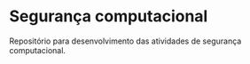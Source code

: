 # Segurança computacional

Repositório para desenvolvimento das atividades de segurança computacional.
